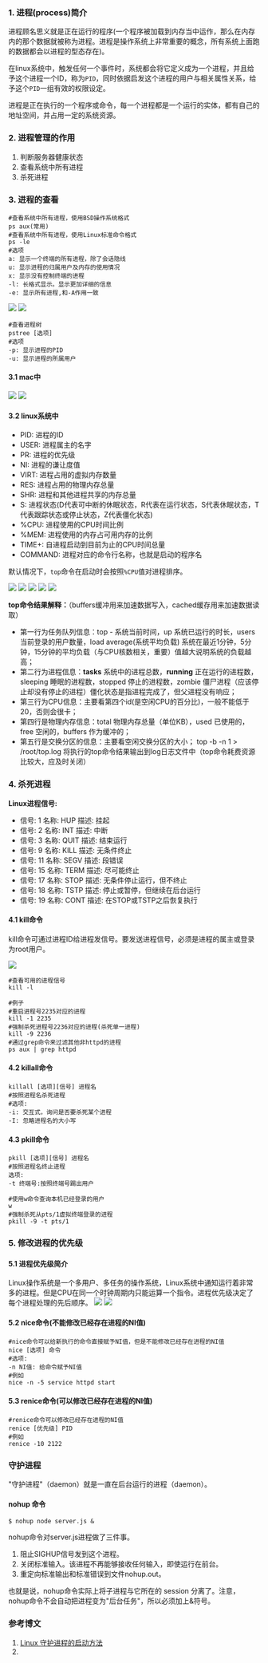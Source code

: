### 1. 进程(process)简介
进程顾名思义就是正在运行的程序(一个程序被加载到内存当中运作，那么在内存内的那个数据就被称为进程。进程是操作系统上非常重要的概念，所有系统上面跑的数据都会以进程的型态存在)。

在linux系统中，触发任何一个事件时，系统都会将它定义成为一个进程，并且给予这个进程一个ID，称为`PID`，同时依据启发这个进程的用户与相关属性关系，给予这个`PID`一组有效的权限设定。

进程是正在执行的一个程序或命令，每一个进程都是一个运行的实体，都有自己的地址空间，并占用一定的系统资源。
### 2. 进程管理的作用
1. 判断服务器健康状态
2. 查看系统中所有进程
3. 杀死进程

### 3. 进程的查看
```
#查看系统中所有进程，使用BSD操作系统格式
ps aux(常用)
#查看系统中所有进程，使用Linux标准命令格式
ps -le
#选项
a: 显示一个终端的所有进程，除了会话隐线
u: 显示进程的归属用户及内存的使用情况
x: 显示没有控制终端的进程
-l: 长格式显示。显示更加详细的信息
-e: 显示所有进程,和-A作用一致
```
![](../static/linux-ps.png)
![](../static/linux-ps2.png)

```
#查看进程树
pstree [选项]
#选项
-p: 显示进程的PID
-u: 显示进程的所属用户
```
#### 3.1 mac中
![](../static/linux-top.png)
![](../static/linux-top-info.png)
#### 3.2 linux系统中

* PID: 进程的ID
* USER: 进程属主的名字
* PR: 进程的优先级
* NI: 进程的谦让度值
* VIRT: 进程占用的虚拟内存数量
* RES: 进程占用的物理内存总量
* SHR: 进程和其他进程共享的内存总量
* S: 进程状态(D代表可中断的休眠状态，R代表在运行状态，S代表休眠状态，T代表跟踪状态或停止状态，Z代表僵化状态)
* %CPU: 进程使用的CPU时间比例
* %MEM: 进程使用的内存占可用内存的比例
* TIME+: 自进程启动到目前为止的CPU时间总量
* COMMAND: 进程对应的命令行名称，也就是启动的程序名

默认情况下，`top`命令在启动时会按照`%CPU`值对进程排序。

![](../static/linux-top-infos.png)
![](../static/linux-top-tasks.png)
![](../static/linux-cpu.png)
![](../static/linux-mem.png)
![](../static/linux-swap.png)

**top命令结果解释：**（buffers缓冲用来加速数据写入，cached缓存用来加速数据读取）

* 第一行为任务队列信息：top - 系统当前时间，up 系统已运行的时长，users 当前登录的用户数量，load average(系统平均负载) 系统在最近1分钟，5分钟，15分钟的平均负载（与CPU核数相关，重要）值越大说明系统的负载越高；
* 第二行为进程信息：**tasks** 系统中的进程总数，**running** 正在运行的进程数，sleeping 睡眠的进程数，stopped 停止的进程数，zombie 僵尸进程（应该停止却没有停止的进程）僵化状态是指进程完成了，但父进程没有响应；
* 第三行为CPU信息：主要看第四个id(是空闲CPU的百分比)，一般不能低于20，否则会很卡；
* 第四行是物理内存信息：total 物理内存总量（单位KB），used 已使用的，free 空闲的，buffers 作为缓冲的；
* 第五行是交换分区的信息：主要看空闲交换分区的大小；
top -b -n 1 > /root/top.log 将执行的top命令结果输出到log日志文件中（top命令耗费资源比较大，应及时关闭）

### 4. 杀死进程

**Linux进程信号:**

* 信号: 1   名称: HUP  描述: 挂起
* 信号: 2  名称: INT  描述: 中断
* 信号: 3   名称: QUIT  描述: 结束运行
* 信号: 9  名称: KILL  描述: 无条件终止
* 信号: 11   名称: SEGV  描述: 段错误
* 信号: 15   名称: TERM  描述: 尽可能终止
* 信号: 17   名称: STOP  描述: 无条件停止运行，但不终止
* 信号: 18   名称: TSTP  描述: 停止或暂停，但继续在后台运行
* 信号: 19   名称: CONT  描述: 在STOP或TSTP之后恢复执行

#### 4.1 kill命令
kill命令可通过进程ID给进程发信号。要发送进程信号，必须是进程的属主或登录为root用户。

![](../static/linux-kill.png)

```
#查看可用的进程信号
kill -l

#例子
#重启进程号2235对应的进程
kill -1 2235
#强制杀死进程号2236对应的进程(杀死单一进程)
kill -9 2236
#通过grep命令来过滤其他非httpd的进程
ps aux | grep httpd
```
#### 4.2 killall命令
```
killall [选项][信号] 进程名
#按照进程名杀死进程
#选项:
-i: 交互式，询问是否要杀死某个进程
-I: 忽略进程名的大小写
```
#### 4.3 pkill命令
```
pkill [选项][信号] 进程名
#按照进程名终止进程
选项:
-t 终端号:按照终端号踢出用户

#使用w命令查询本机已经登录的用户
w
#强制杀死从pts/1虚拟终端登录的进程
pkill -9 -t pts/1
```
### 5. 修改进程的优先级
#### 5.1 进程优先级简介
Linux操作系统是一个多用户、多任务的操作系统，Linux系统中通知运行着非常多的进程。但是CPU在同一个时钟周期内只能运算一个指令。进程优先级决定了每个进程处理的先后顺序。
![](../static/linux-pri.png)
![](../static/linux-pri2.png)
#### 5.2 nice命令(不能修改已经存在进程的NI值)
```
#nice命令可以给新执行的命令直接赋予NI值，但是不能修改已经存在进程的NI值
nice [选项] 命令
#选项:
-n NI值: 给命令赋予NI值
#例如
nice -n -5 service httpd start
```
#### 5.3 renice命令(可以修改已经存在进程的NI值)
```
#renice命令可以修改已经存在进程的NI值
renice [优先级] PID
#例如
renice -10 2122
```
### 守护进程
"守护进程"（daemon）就是一直在后台运行的进程（daemon）。
#### nohup 命令
```
$ nohup node server.js &
```
nohup命令对server.js进程做了三件事。

1. 阻止SIGHUP信号发到这个进程。
2. 关闭标准输入。该进程不再能够接收任何输入，即使运行在前台。
3. 重定向标准输出和标准错误到文件nohup.out。

也就是说，nohup命令实际上将子进程与它所在的 session 分离了。注意，nohup命令不会自动把进程变为"后台任务"，所以必须加上&符号。



### 参考博文
1. [Linux 守护进程的启动方法](http://www.ruanyifeng.com/blog/2016/02/linux-daemon.html)
2. 